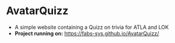 # AvatarQuizz
* A simple website containing a Quizz on trivia for ATLA and LOK
* **Project running on:** https://fabs-sys.github.io/AvatarQuizz/
